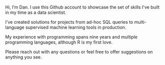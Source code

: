 Hi, I’m Dan. I use this Github account to showcase the set of skills I've built in my time as a data scientist. 
 
 I've created solutions for projects from ad-hoc SQL queries to multi-language supervised machine learning tools in production. 

My experience with programming spans nine years and multiple programming languages, although R is my first love.

Please reach out with any questions or feel free to offer suggestions on anything you see.



<!---
dwilmott/dwilmott is a ✨ special ✨ repository because its `README.md` (this file) appears on your GitHub profile.
You can click the Preview link to take a look at your changes.
--->
